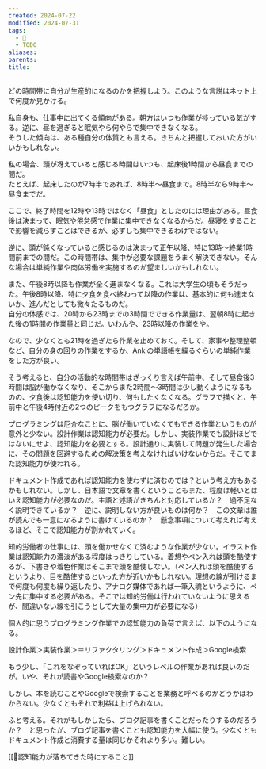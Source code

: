 ```yaml
---
created: 2024-07-22
modified: 2024-07-31
tags:
  - 🧭
  - TODO
aliases: 
parents: 
title: 
---
```

どの時間帯に自分が生産的になるのかを把握しよう。このような言説はネット上で何度か見かける。

私自身も、仕事中に出てくる傾向がある。朝方はいつも作業が捗っている気がする。逆に、昼を過ぎると眠気やら何やらで集中できなくなる。  
そうした傾向は、ある種自分の体質とも言える。きちんと把握しておいた方がいいかもしれない。

私の場合、頭が冴えていると感じる時間はいつも、起床後1時間から昼食までの間だ。  
たとえば、起床したのが7時半であれば、8時半〜昼食まで。8時半なら9時半〜昼食までだ。

ここで、終了時間を12時や13時ではなく「昼食」としたのには理由がある。昼食後は決まって、眠気や倦怠感で作業に集中できなくなるからだ。昼寝をすることで影響を減らすことはできるが、必ずしも集中できるわけではない。

逆に、頭が鈍くなっていると感じるのは決まって正午以降、特に13時〜終業1時間前までの間だ。この時間帯は、集中が必要な課題をうまく解決できない。そんな場合は単純作業や肉体労働を実施するのが望ましいかもしれない。

また、午後8時以降も作業が全く進まなくなる。これは大学生の頃もそうだった。午後8時以降、特に夕食を食べ終わって以降の作業は、基本的に何も進まないか、進んだとしても微々たるものだ。  
自分の体感では、20時から23時までの3時間でできる作業量は、翌朝8時に起きた後の1時間の作業量と同じだ。いわんや、23時以降の作業をや。

なので、少なくとも21時を過ぎたら作業を止めておく。そして、家事や整理整頓など、自分の身の回りの作業をするか、Ankiの単語帳を繰るぐらいの単純作業をした方が良い。

そう考えると、自分の活動的な時間帯はざっくり言えば午前中、そして昼食後3時間は脳が働かなくなり、そこからまた2時間〜3時間は少し動くようになるものの、夕食後は認知能力を使い切り、何もしたくなくなる。グラフで描くと、午前中と午後4時付近の2つのピークをもつグラフになるだろか。


プログラミングは厄介なことに、脳が働いていなくてもできる作業というものが意外と少ない。設計作業は認知能力が必要だ。しかし、実装作業でも設計ほどではないにせよ、認知能力を必要とする。設計通りに実装して問題が発生した場合に、その問題を回避するための解決策を考えなければいけないからだ。そこでまた認知能力が使われる。

ドキュメント作成であれば認知能力を使わずに済むのでは？という考え方もあるかもしれない。しかし、日本語で文章を書くということもまた、程度は軽いとはいえ認知能力が必要なのだ。主語と述語がきちんと対応しているか？　過不足なく説明できているか？　逆に、説明しない方が良いものは何か？　この文章は誰が読んでも一意になるように書けているのか？　懸念事項について考えれば考えるほど、そこで認知能力が割かれていく。

知的労働者の仕事には、頭を働かせなくて済むような作業が少ない。イラスト作業は認知能力の濃淡がある程度はっきりしている。着想やペン入れは頭を酷使するが、下書きや着色作業はそこまで頭を酷使しない。（ペン入れは頭を酷使するというより、目を酷使するといった方が近いかもしれない。理想の線が引けるまで何度も何度も繰り返したり、アナログ媒体であれば一筆入魂というように、ペン先に集中する必要がある。そこでは知的労働は行われていないように思えるが、間違いない線を引こうとして大量の集中力が必要になる）

個人的に思うプログラミング作業での認知能力の負荷で言えば、以下のようになる。

設計作業＞実装作業＞＝リファクタリング＞ドキュメント作成＞Google検索

もう少し、「これをなぞっていればOK」というレベルの作業があれば良いのだが。いや、それが読書やGoogle検索なのか？

しかし、本を読むことやGoogleで検索することを業務と呼べるのかどうかはわからない。少なくともそれで利益は上げられない。

ふと考える。それがもしかしたら、ブログ記事を書くことだったりするのだろうか？　と思ったが、ブログ記事を書くことも認知能力を大幅に使う。少なくともドキュメント作成と消費する量は同じかそれより多い。難しい。

[[💭認知能力が落ちてきた時にすること]]